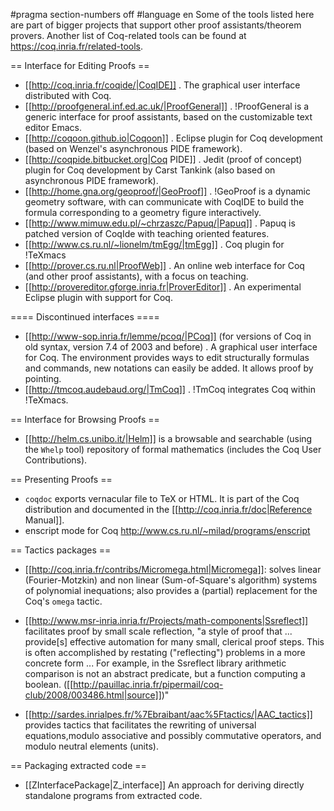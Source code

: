 #pragma section-numbers off
#language en
Some of the tools listed here are part of bigger projects that support other proof assistants/theorem provers.  Another list of Coq-related tools can be found at https://coq.inria.fr/related-tools.

== Interface for Editing Proofs ==
 * [[http://coq.inria.fr/coqide/|CoqIDE]]
  . The graphical user interface distributed with Coq.
 * [[http://proofgeneral.inf.ed.ac.uk/|ProofGeneral]]
  . !ProofGeneral is a generic interface for proof assistants, based on the customizable text editor Emacs.
 * [[http://coqoon.github.io|Coqoon]]
  . Eclipse plugin for Coq development (based on Wenzel's asynchronous PIDE framework).
 * [[http://coqpide.bitbucket.org|Coq PIDE]]
  . Jedit (proof of concept) plugin for Coq development by Carst Tankink (also based on asynchronous PIDE framework).
 * [[http://home.gna.org/geoproof/|GeoProof]]
  . !GeoProof is a dynamic geometry software, with can communicate with CoqIDE to build the formula corresponding to a geometry figure interactively.
 * [[http://www.mimuw.edu.pl/~chrzaszc/Papuq/|Papuq]]
  . Papuq is patched version of CoqIde with teaching oriented features.
 * [[http://www.cs.ru.nl/~lionelm/tmEgg/|tmEgg]]
  . Coq plugin for !TeXmacs
 * [[http://prover.cs.ru.nl|ProofWeb]]
  . An online web interface for Coq (and other proof assistants), with a focus on teaching.
 * [[http://provereditor.gforge.inria.fr|ProverEditor]]
  . An experimental Eclipse plugin with support for Coq.

==== Discontinued interfaces ====

 * [[http://www-sop.inria.fr/lemme/pcoq/|PCoq]] (for versions of Coq in old syntax, version 7.4 of 2003 and before)
  . A graphical user interface for Coq. The environment provides ways to edit structurally formulas and commands, new notations can easily be added. It allows proof by pointing.
 * [[http://tmcoq.audebaud.org/|TmCoq]]
  . !TmCoq integrates Coq within !TeXmacs.

== Interface for Browsing Proofs ==
 * [[http://helm.cs.unibo.it/|Helm]] is a browsable and searchable (using the `Whelp` tool) repository of formal mathematics (includes the Coq User Contributions).

== Presenting Proofs ==
 * `coqdoc` exports vernacular file to TeX or HTML. It is part of the Coq distribution and documented in the [[http://coq.inria.fr/doc|Reference Manual]].
 * enscript mode for Coq http://www.cs.ru.nl/~milad/programs/enscript

== Tactics packages ==
 * [[http://coq.inria.fr/contribs/Micromega.html|Micromega]]: solves linear (Fourier-Motzkin) and non linear (Sum-of-Square's algorithm) systems of polynomial inequations; also provides a (partial) replacement for the Coq's `omega` tactic.

 * [[http://www.msr-inria.inria.fr/Projects/math-components|Ssreflect]] facilitates proof by small scale reflection, "a style of proof that ... provide[s] effective automation for many small, clerical proof steps. This is often accomplished by restating ("reflecting") problems in a more concrete form ... For example, in the Ssreflect library arithmetic comparison is not an abstract predicate, but a function computing a boolean. ([[http://pauillac.inria.fr/pipermail/coq-club/2008/003486.html|source]])"

 * [[http://sardes.inrialpes.fr/%7Ebraibant/aac%5Ftactics/|AAC_tactics]] provides tactics that facilitates the rewriting of universal equations,modulo associative and   possibly commutative operators, and modulo neutral elements (units).

== Packaging extracted code ==
 * [[ZInterfacePackage|Z_interface]] An approach for deriving directly standalone programs from extracted code.
